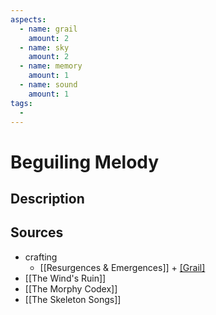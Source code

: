 ```yaml
---
aspects: 
  - name: grail
    amount: 2
  - name: sky
    amount: 2
  - name: memory
    amount: 1
  - name: sound
    amount: 1
tags:
  - 
---
```


# Beguiling Melody

## Description

## Sources
- crafting 
	- [[Resurgences & Emergences]] + [[Grail]](5)
- [[The Wind's Ruin]]
- [[The Morphy Codex]]
- [[The Skeleton Songs]]
